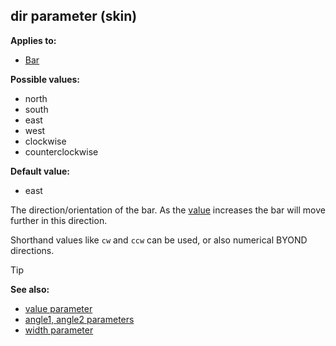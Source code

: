 ## dir parameter (skin)


**Applies to:**
+   [Bar](/ref/skin/control/bar.md) 

**Possible values:**
+   north
+   south
+   east
+   west
+   clockwise
+   counterclockwise

**Default value:**
+   east


The direction/orientation of the bar. As the
[value](/ref/skin/param/value.md) increases the bar will move
further in this direction. 

Shorthand values like `cw` and `ccw`
can be used, or also numerical BYOND directions.

> [!TIP] 
> **See also:**
> +   [value parameter](/ref/skin/param/angle.md) 
> +   [angle1, angle2 parameters](/ref/skin/param/angle.md) 
> +   [width parameter](/ref/skin/param/width.md) 